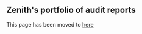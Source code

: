 ## Zenith's portfolio of audit reports

This page has been moved to [here](https://zenith.security/reports)
